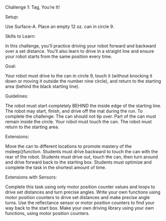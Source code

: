 Challenge 1: Tag, You’re It!


Setup:


Use Surface-A.  Place an empty 12 oz. can in circle 9.


Skills to Learn:

In this challenge, you'll practice driving your robot forward and backward over a set distance. You’ll also learn to drive in a straight line and ensure your robot starts from the same position every time.


Goal:


Your robot must drive to the can in circle 9, touch it (without knocking it down or moving it outside the number nine circle), and return to the starting area (behind the black starting line).


Guidelines:


The robot must start completely BEHIND the inside edge of the starting line.
The robot may start, finish, and drive off the mat during the run.
To complete the challenge:
The can should not tip over.
Part of the can must remain inside the circle.
Your robot must touch the can.
The robot must return to the starting area.

Extensions:


Move the can to different locations to promote mastery of the msleep()function.
Students must drive backward to touch the can with the rear of the robot.
Students must drive out, touch the can, then turn around and drive forward back to the starting box.
Students must optimize and complete the task in the shortest amount of time.

Extensions with Sensors:


Complete this task using only motor position counter values and loops to drive set distances and turn precise angles.
Write your own functions using motor position counters to drive set distances and make precise angle  turns.
Use the reflectance sensor or  motor position counters to find your way back to the start box.
Make your own driving library using your own functions, using motor position counters.
